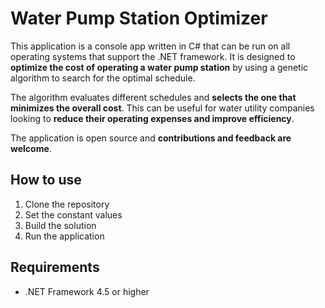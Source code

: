 # Water Pump Station Optimizer

This application is a console app written in C# that can be run on all operating systems that support the .NET framework. It is designed to **optimize the cost of operating a water pump station** by using a genetic algorithm to search for the optimal schedule. 

The algorithm evaluates different schedules and **selects the one that minimizes the overall cost**. This can be useful for water utility companies looking to **reduce their operating expenses and improve efficiency**. 

The application is open source and **contributions and feedback are welcome**.

## How to use
1. Clone the repository
2. Set the constant values
3. Build the solution
4. Run the application

## Requirements
- .NET Framework 4.5 or higher
